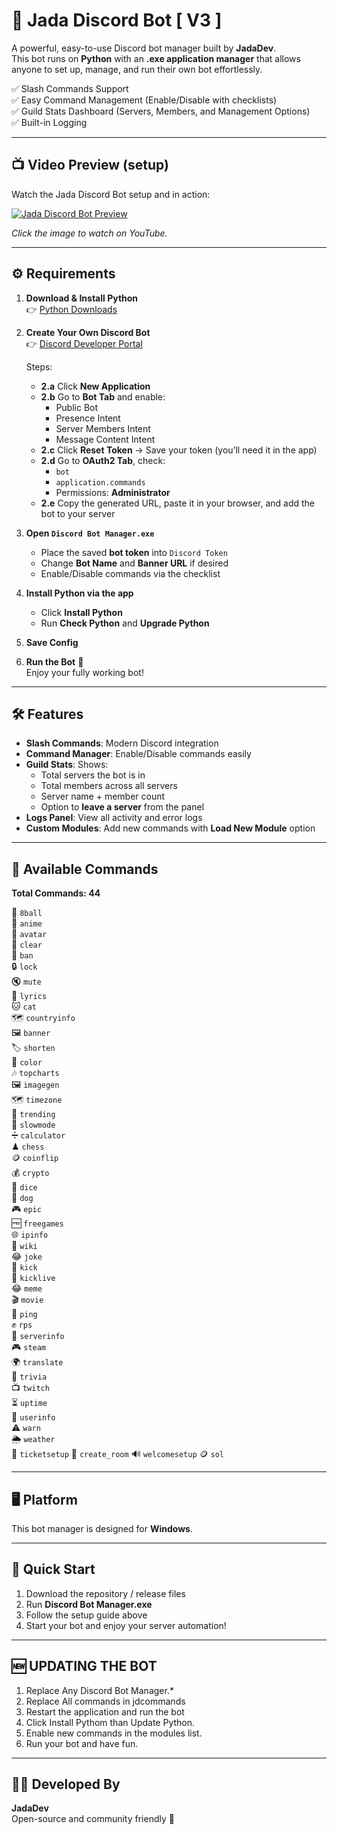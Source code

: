 # 🌟 Jada Discord Bot [ V3 ]

A powerful, easy-to-use Discord bot manager built by **JadaDev**.  
This bot runs on **Python** with an **.exe application manager** that allows anyone to set up, manage, and run their own bot effortlessly.  

✅ Slash Commands Support  
✅ Easy Command Management (Enable/Disable with checklists)  
✅ Guild Stats Dashboard (Servers, Members, and Management Options)  
✅ Built-in Logging  

---

## 📺 Video Preview (setup)

Watch the Jada Discord Bot setup and in action:  

[![Jada Discord Bot Preview](https://img.youtube.com/vi/VEjbYFO5rjI/0.jpg)](https://youtu.be/VEjbYFO5rjI)

*Click the image to watch on YouTube.*

---

## ⚙️ Requirements

1. **Download & Install Python**  
   👉 [Python Downloads](https://www.python.org/downloads/)

2. **Create Your Own Discord Bot**  
   👉 [Discord Developer Portal](https://discord.com/developers/applications/)  

   Steps:  
   - **2.a** Click **New Application**  
   - **2.b** Go to **Bot Tab** and enable:  
     - Public Bot  
     - Presence Intent  
     - Server Members Intent  
     - Message Content Intent  
   - **2.c** Click **Reset Token** → Save your token (you’ll need it in the app)  
   - **2.d** Go to **OAuth2 Tab**, check:  
     - `bot`  
     - `application.commands`  
     - Permissions: **Administrator**  
   - **2.e** Copy the generated URL, paste it in your browser, and add the bot to your server

3. **Open `Discord Bot Manager.exe`**  
   - Place the saved **bot token** into `Discord Token`  
   - Change **Bot Name** and **Banner URL** if desired  
   - Enable/Disable commands via the checklist  

4. **Install Python via the app**  
   - Click **Install Python**  
   - Run **Check Python** and **Upgrade Python**  

5. **Save Config**  

6. **Run the Bot** 🚀  
   Enjoy your fully working bot!

---

## 🛠 Features

- **Slash Commands**: Modern Discord integration  
- **Command Manager**: Enable/Disable commands easily  
- **Guild Stats**: Shows:  
  - Total servers the bot is in  
  - Total members across all servers  
  - Server name + member count  
  - Option to **leave a server** from the panel  
- **Logs Panel**: View all activity and error logs  
- **Custom Modules**: Add new commands with **Load New Module** option  

---

## 📜 Available Commands

**Total Commands: 44**  

🎱 `8ball`  
🎌 `anime`  
👤 `avatar`  
🧹 `clear`  
🔨 `ban`  
🔒 `lock`  
🔇 `mute`  
🎵 `lyrics`  
🐱 `cat`  
🗺 `countryinfo`  
🖼 `banner`  
🏷 `shorten`  
🎨 `color`  
🎶 `topcharts`  
🖼 `imagegen`  
🗺 `timezone`  
🔖 `trending`  
🐌 `slowmode`  
➗ `calculator`  
♟ `chess`  
🪙 `coinflip`  
💰 `crypto`  
🎲 `dice`  
🐶 `dog`  
🎮 `epic`  
🆓 `freegames`  
🌐 `ipinfo`  
📖 `wiki`  
😂 `joke`  
👢 `kick`  
📡 `kicklive`  
😂 `meme`  
🎬 `movie`  
📶 `ping`  
✊ `rps`  
🏰 `serverinfo`  
🎮 `steam`  
🌍 `translate`  
🧠 `trivia`  
📺 `twitch`  
⏳ `uptime`  
👥 `userinfo`  
⚠️ `warn`  
🌦 `weather`  
🎫 `ticketsetup`
🔏 `create_room`
🔊 `welcomesetup`
🪙 `sol`

---

## 🖥 Platform

This bot manager is designed for **Windows**.  

---

## 🚀 Quick Start

1. Download the repository / release files  
2. Run **Discord Bot Manager.exe**  
3. Follow the setup guide above  
4. Start your bot and enjoy your server automation!  

---

## 🆕 UPDATING THE BOT

1. Replace Any Discord Bot Manager.*
2. Replace All commands in jdcommands
3. Restart the application and run the bot
4. Click Install Pythom than Update Python.
5. Enable new commands in the modules list.
6. Run your bot and have fun.

---

## 👨‍💻 Developed By

**JadaDev**  
Open-source and community friendly 💜
